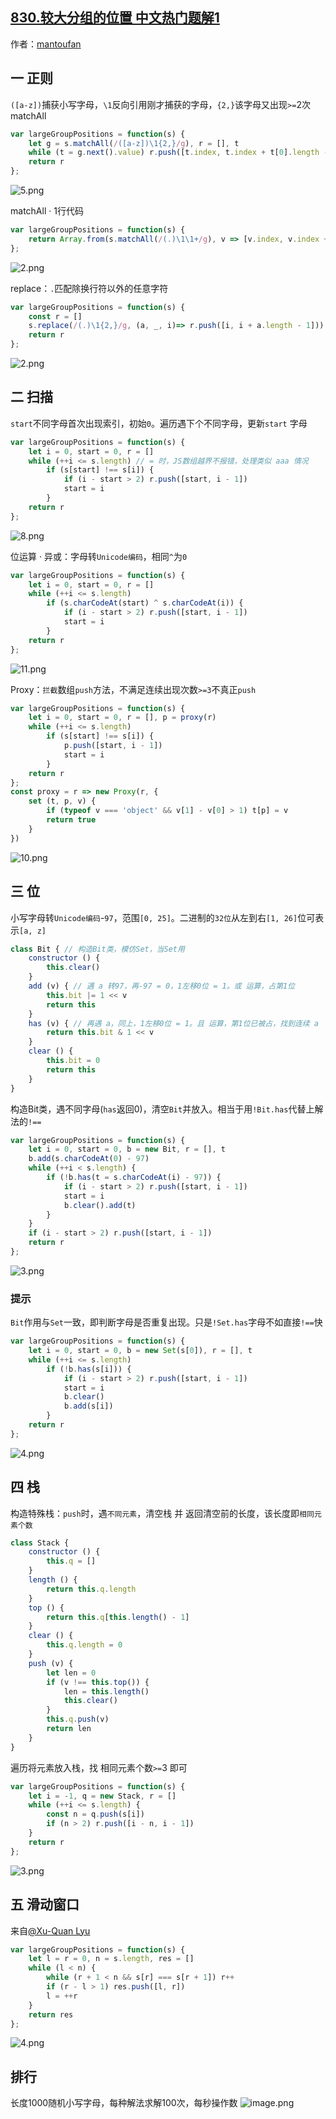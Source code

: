 ## [830.较大分组的位置 中文热门题解1](https://leetcode.cn/problems/positions-of-large-groups/solutions/100000/zheng-ze-wei-zhan-3jie-fa-chao-100-by-ma-r0vy)

作者：[mantoufan](https://leetcode.cn/u/mantoufan)
## 一 正则
`([a-z])`捕获小写字母，`\1`反向引用刚才捕获的字母，`{2,}`该字母又出现`>=`2次
matchAll
```javascript
var largeGroupPositions = function(s) {
    let g = s.matchAll(/([a-z])\1{2,}/g), r = [], t
    while (t = g.next().value) r.push([t.index, t.index + t[0].length - 1])
    return r
};
```
![5.png](https://pic.leetcode-cn.com/1609823689-qvjorr-5.png)

matchAll · 1行代码
```javascript
var largeGroupPositions = function(s) {
    return Array.from(s.matchAll(/(.)\1\1+/g), v => [v.index, v.index + v[0].length - 1])
};
```
![2.png](https://pic.leetcode-cn.com/1609835101-HKLuxB-2.png)

replace：`.`匹配除换行符以外的任意字符
```javascript
var largeGroupPositions = function(s) {
    const r = []
    s.replace(/(.)\1{2,}/g, (a, _, i)=> r.push([i, i + a.length - 1]))
    return r
};
```
![2.png](https://pic.leetcode-cn.com/1609833944-NVtQmE-2.png)

## 二 扫描
`start`不同字母首次出现索引，初始`0`。遍历遇下个不同字母，更新`start`
字母
```javascript
var largeGroupPositions = function(s) {
    let i = 0, start = 0, r = []
    while (++i <= s.length) // = 时，JS数组越界不报错，处理类似 aaa 情况
        if (s[start] !== s[i]) {
            if (i - start > 2) r.push([start, i - 1])
            start = i
        }
    return r
};
```
![8.png](https://pic.leetcode-cn.com/1609823920-JcYnbT-8.png)

位运算 · 异或：字母转`Unicode编码`，相同`^`为`0`
```javascript
var largeGroupPositions = function(s) {
    let i = 0, start = 0, r = []
    while (++i <= s.length) 
        if (s.charCodeAt(start) ^ s.charCodeAt(i)) {
            if (i - start > 2) r.push([start, i - 1])
            start = i
        }
    return r
};
```
![11.png](https://pic.leetcode-cn.com/1609823930-EthUId-11.png)

Proxy：`拦截`数组`push`方法，不满足连续出现次数`>=3`不真正`push`
```javascript
var largeGroupPositions = function(s) {
    let i = 0, start = 0, r = [], p = proxy(r)
    while (++i <= s.length) 
        if (s[start] !== s[i]) {
            p.push([start, i - 1])
            start = i
        }
    return r
};
const proxy = r => new Proxy(r, {
    set (t, p, v) {         
        if (typeof v === 'object' && v[1] - v[0] > 1) t[p] = v
        return true
    }
})
```
![10.png](https://pic.leetcode-cn.com/1609824132-ZVehbb-10.png)

## 三 位
小写字母转`Unicode编码`-`97`，范围`[0, 25]`。二进制的`32位`从左到右`[1, 26]`位可表示`[a, z]`
```javascript
class Bit { // 构造Bit类，模仿Set，当Set用
    constructor () {
        this.clear()
    }
    add (v) { // 遇 a 转97，再-97 = 0，1左移0位 = 1。或 运算，占第1位
        this.bit |= 1 << v
        return this
    }
    has (v) { // 再遇 a，同上，1左移0位 = 1。且 运算，第1位已被占，找到连续 a
        return this.bit & 1 << v
    }
    clear () {
        this.bit = 0
        return this
    }
}
```
构造Bit类，遇不同字母(`has`返回0)，清空`Bit`并放入。相当于用`!Bit.has`代替上解法的`!==`
```javascript
var largeGroupPositions = function(s) {
    let i = 0, start = 0, b = new Bit, r = [], t
    b.add(s.charCodeAt(0) - 97)
    while (++i < s.length) {
        if (!b.has(t = s.charCodeAt(i) - 97)) {
            if (i - start > 2) r.push([start, i - 1])
            start = i
            b.clear().add(t)
        }
    }
    if (i - start > 2) r.push([start, i - 1])
    return r
};
```
![3.png](https://pic.leetcode-cn.com/1609839029-zifZJj-3.png)
### 提示
`Bit`作用与`Set`一致，即判断字母是否重复出现。只是`!Set.has`字母不如直接`!==`快
```javascript
var largeGroupPositions = function(s) {
    let i = 0, start = 0, b = new Set(s[0]), r = [], t
    while (++i <= s.length) 
        if (!b.has(s[i])) {
            if (i - start > 2) r.push([start, i - 1])
            start = i
            b.clear()
            b.add(s[i])
        }
    return r
};
```
![4.png](https://pic.leetcode-cn.com/1609840712-uWTJfz-4.png)

## 四 栈
构造特殊栈：`push`时，遇`不同元素`，清空栈 并 返回清空前的长度，该长度即`相同元素个数`
```javascript
class Stack {
    constructor () {
        this.q = []
    } 
    length () {
        return this.q.length
    }
    top () {
        return this.q[this.length() - 1]
    }
    clear () {
        this.q.length = 0
    }
    push (v) {
        let len = 0
        if (v !== this.top()) {
            len = this.length()
            this.clear()
        }
        this.q.push(v)
        return len
    }
}
```
遍历将元素放入栈，找 相同元素个数`>=`3 即可
```javascript
var largeGroupPositions = function(s) {
    let i = -1, q = new Stack, r = []
    while (++i <= s.length) {
        const n = q.push(s[i])
        if (n > 2) r.push([i - n, i - 1])
    }
    return r
};
```
![3.png](https://pic.leetcode-cn.com/1609824517-NWVRsn-3.png)

## 五 滑动窗口
来自[@Xu-Quan Lyu](https://leetcode-cn.com/u/aincrad-lyu/)
```javascript
var largeGroupPositions = function(s) {
    let l = r = 0, n = s.length, res = []
    while (l < n) {
        while (r + 1 < n && s[r] === s[r + 1]) r++
        if (r - l > 1) res.push([l, r])
        l = ++r
    }
    return res
};
```
![4.png](https://pic.leetcode-cn.com/1609925405-kOZTcQ-4.png)


## 排行
长度1000随机小写字母，每种解法求解100次，每秒操作数
![image.png](https://pic.leetcode-cn.com/1609926179-lujznr-image.png)

